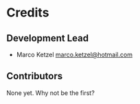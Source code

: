 # Credits

## Development Lead

- Marco Ketzel <marco.ketzel@hotmail.com>

## Contributors

None yet. Why not be the first?
